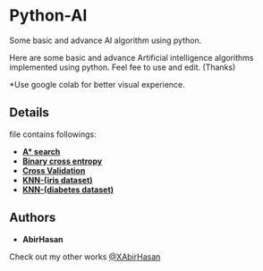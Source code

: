 # Python-AI
 Some basic and advance AI algorithm using python.

Here are some basic and advance Artificial intelligence algorithms implemented using python. Feel fee to use and edit. (Thanks)

*Use google colab for better visual experience.

 ## Details
file contains followings:

* **[A* search](https://github.com/XAbirHasan/Simulation/blob/master/Source%20code/chemical_reaction.ipynb)**
* **[Binary cross entropy](https://github.com/XAbirHasan/Simulation/blob/master/Source%20code/chemical_reaction.ipynb)**
* **[Cross Validation](https://github.com/XAbirHasan/Simulation/blob/master/Source%20code/chemical_reaction.ipynb)**
* **[KNN-(iris dataset)](https://github.com/XAbirHasan/Simulation/blob/master/Source%20code/chemical_reaction.ipynb)**
* **[KNN-(diabetes dataset)](https://github.com/XAbirHasan/Simulation/blob/master/Source%20code/chemical_reaction.ipynb)**

## Authors

* **AbirHasan**

Check out my other works [@XAbirHasan](https://github.com/XAbirHasan)